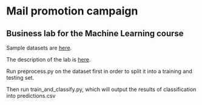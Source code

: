 # Mail promotion campaign
## Business lab for the Machine Learning course

Sample datasets are <a href="https://drive.google.com/drive/folders/1uG_ETcPIx2TOV-lopEwRQo6Bp4SvEFzQ?usp=sharing">here</a>.

The description of the lab is <a href="https://docs.google.com/document/d/1Nf588XZQmRDeexIxMJ-SjHVwDB9HXznMPe-iWdLz1go/edit?usp=sharing">here</a>.

Run preprocess.py on the dataset first in order to split it into a training and testing set.

Then run train_and_classify.py, which will output the results of classification into predictions.csv
